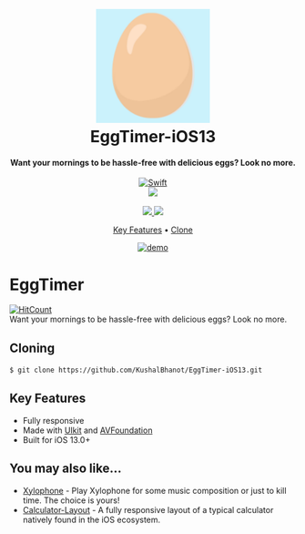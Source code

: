 <h1 align="center">
  <br>
  <a href="https://github.com/KushalBhanot/EggTimer-iOS13"><img src="https://github.com/KushalBhanot/EggTimer-iOS13/blob/master/EggTimer/Assets.xcassets/AppIcon.appiconset/180.png" alt="EggTimer" width="200"></a>
  <br>
  EggTimer-iOS13
  <br>
</h1>

<h4 align="center">Want your mornings to be hassle-free with delicious eggs? Look no more.</h4>

<p align="center">
  <a href="https://github.com/KushalBhanot">
    <img src="https://forthebadge.com/images/badges/made-with-swift.svg"
         alt="Swift">
  </a>
  <br>
  <a href="https://www.linkedin.com/in/kushal-bhanot-5495aa88/">
    <img src="https://img.shields.io/badge/Linkedin-Kushal%20Bhanot-blue?style=for-the-badge&logo=linkedin">
  </a>
</p>

<p align="center">
  <a href="https://github.com/KushalBhanot?tab=followers">
    <img src="https://img.shields.io/github/followers/KushalBhanot?label=Follow&style=social">
  </a>
  <a href="https://GitHub.com/KushalBhanot/EggTimer-iOS13">
      <img src="https://img.shields.io/github/stars/KushalBhanot/EggTimer-iOS13.svg?style=social&label=Star&maxAge=2592000">
  </a>
</p>

<p align="center">
  <a href="#key-features">Key Features</a> •
  <a href="#cloning">Clone</a>
</p>

<p align="center">
  <a href="https://github.com/KushalBhanot/EggTimer-iOS13/">
    <img src="https://github.com/KushalBhanot/EggTimer-iOS13/blob/master/Demo.gif"
         alt="demo">
  </a>
</p>

# EggTimer
[![HitCount](http://hits.dwyl.com/KushalBhanot/EggTimer-iOS13.svg)](http://hits.dwyl.com/KushalBhanot/EggTimer-iOS13)<br>
Want your mornings to be hassle-free with delicious eggs? Look no more.

## Cloning
```bash
$ git clone https://github.com/KushalBhanot/EggTimer-iOS13.git
```

## Key Features

* Fully responsive
* Made with [UIkit](https://developer.apple.com/documentation/uikit) and [AVFoundation](https://developer.apple.com/documentation/avfoundation)
* Built for iOS 13.0+

## You may also like...

- [Xylophone](https://github.com/KushalBhanot/Xylophone-iOS13) - Play Xylophone for some music composition or just to kill time. The choice is yours!
- [Calculator-Layout](https://github.com/KushalBhanot/Calculator-Layout-iOS13) - A fully responsive layout of a typical calculator natively found in the iOS ecosystem.
